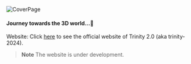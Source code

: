 ![CoverPage](https://github.com/SahilK-027/Trinity-2.0/assets/104154041/dc96d2fc-db95-4f02-bcd5-737d16c57d02)

#### Journey towards the 3D world...🚀

Website: Click [here](https://trinity-2024.vercel.app) to see the official website of Trinity 2.0 (aka trinity-2024).

> **Note**
> The website is under development.
